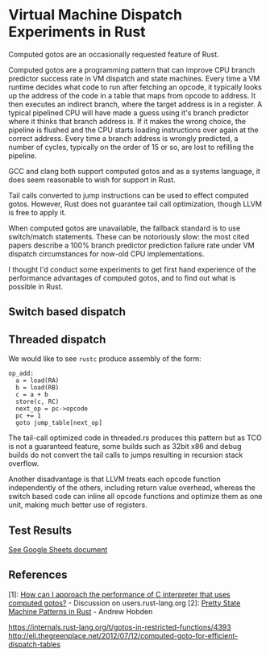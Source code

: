 # Virtual Machine Dispatch Experiments in Rust

Computed gotos are an occasionally requested feature of Rust.

Computed gotos are a 
programming pattern that can improve CPU branch predictor success rate in VM dispatch and 
state machines. Every time a VM runtime decides what code to run after fetching an
opcode, it typically looks up the address of the code in a table that maps from
opcode to address. It then executes an indirect branch, where the target address is
in a register. A typical pipelined CPU will have made a guess using it's branch predictor
where it thinks that branch address is. If it makes the wrong choice, the pipeline
is flushed and the CPU starts loading instructions over again at the correct address.
Every time a branch address is wrongly predicted, a number of cycles, typically on the
order of 15 or so, are lost to refilling the pipeline.

GCC and clang both support computed gotos and as a systems language, it does seem 
reasonable to wish for support in Rust.

Tail calls converted to jump instructions can be used to effect computed gotos. However,
Rust does not guarantee tail call optimization, though LLVM is free to apply it.

When computed gotos are unavailable, the fallback standard is to use switch/match
statements. These can be notoriously slow: the most cited papers describe a 100% branch
predictor prediction failure rate under VM dispatch circumstances for now-old CPU
implementations.

I thought I'd conduct some experiments to get first hand experience of the performance
advantages of computed gotos, and to find out what is possible in Rust.


## Switch based dispatch


## Threaded dispatch

We would like to see `rustc` produce assembly of the form:

```
op_add:
  a = load(RA)
  b = load(RB)
  c = a + b
  store(c, RC)
  next_op = pc->opcode
  pc += 1
  goto jump_table[next_op]
```

The tail-call optimized code in threaded.rs produces this pattern but as TCO is not
a guaranteed feature, some builds such as 32bit x86 and debug builds do not convert
the tail calls to jumps resulting in recursion stack overflow.

Another disadvantage is that LLVM treats each opcode function independently of the
others, including return value overhead, whereas the switch based code can inline
all opcode functions and optimize them as one unit, making much better use of registers.


## Test Results

[See Google Sheets document](https://docs.google.com/spreadsheets/d/1qbBt1NgvmLLmYxHlPRZNsXybivQIDVUAdsCNGKmNhos/edit#gid=0)


## References

[1]: [How can I approach the performance of C interpreter that uses computed gotos?](http://users.rust-lang.org/t/how-can-i-approach-the-performance-of-c-interpreter-that-uses-computed-gotos/6261/4) - Discussion on users.rust-lang.org
[2]: [Pretty State Machine Patterns in Rust](https://hoverbear.org/2016/10/12/rust-state-machine-pattern/) - Andrew Hobden

https://internals.rust-lang.org/t/gotos-in-restricted-functions/4393
http://eli.thegreenplace.net/2012/07/12/computed-goto-for-efficient-dispatch-tables
